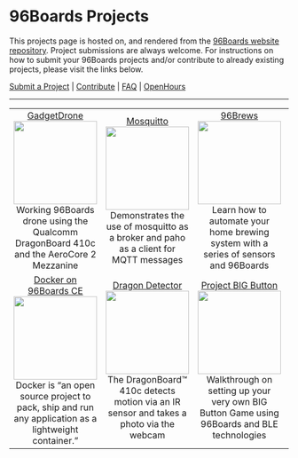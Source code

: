 # 96Boards Projects

This projects page is hosted on, and rendered from the [96Boards website repository](https://github.com/96boards/website/tree/master/96Boards.org/Projects). Project submissions are always welcome. For instructions on how to submit your 96Boards projects and/or contribute to already existing projects, please visit the links below.

[Submit a Project](SUBMIT.md) | [Contribute](CONTRIBUTE.md) | [FAQ](FAQ.md) | [OpenHours](http://www.96boards.org/openhours/)

***

<table align="center">
<tr>
    <td align="center"><a href="GadgetDrone/README.md">GadgetDrone</a><br><img src="https://github.com/96boards/website/blob/master/_96boards.org/Projects/GadgetDrone/Images/DroneKit_BOM.png?raw=true" data-canonical-src="https://github.com/96boards/website/blob/master/_96boards.org/Projects/GadgetDrone/Images/DroneKit_BOM.png?raw=true" width="150" height="150" /><br>Working 96Boards drone using the Qualcomm DragonBoard 410c and the AeroCore 2 Mezzanine </td>

<td align="center"><a href="Mosquitto/README.md">Mosquitto</a><br><img src="https://github.com/96boards/website/blob/master/_96boards.org/Projects/Mosquitto/Images/MQTT_FrontPage.png?raw=true" data-canonical-src="https://github.com/96boards/website/blob/master/_96boards.org/Projects/Mosquitto/Images/MQTT_FrontPage.png?raw=true" width="150" height="150" /><br>Demonstrates the use of mosquitto as a broker and paho as a client for MQTT messages</td>

<td align="center"><a href="96Brews/README.md">96Brews</a><br><img src="https://github.com/96boards/website/blob/master/96boards.org/Projects/96Brews/Images/96Brews_FrontPage.png?raw=true" data-canonical-src="https://github.com/96boards/website/blob/master/96boards.org/Projects/96Brews/Images/96Brews_FrontPage.png?raw=true" width="150" height="150" /><br>Learn how to automate your home brewing system with a series of sensors and 96Boards</td>

<td align="center"><a href="KVM/README.md">KVM</a><br><img src="https://github.com/96boards/website/blob/master/_96boards.org/Projects/KVM/Images/KVM_FrontPage.png?raw=true" data-canonical-src="https://github.com/96boards/website/blob/master/_96boards.org/Projects/KVM/Images/KVM_FrontPage.png?raw=true" width="150" height="150" /><br>Virtualization infrastructure that turns the Linux kernel into a hypervisor</td>

</tr>

<tr>

<td align="center"><a href="Docker96BoardsCE/README.md">Docker on 96Boards CE</a><br><img src="https://github.com/96boards/website/blob/master/_96boards.org/Projects/Docker96BoardsCE/Images/Docker_FrontPage.jpg?raw=true" data-canonical-src="https://github.com/96boards/website/blob/master/_96boards.org/Projects/Docker96BoardsCE/Images/Docker_FrontPage.jpg?raw=true" width="150" height="150" /><br>Docker is “an open source project to pack, ship and run any application as a lightweight container.” </td>

<td align="center"><a href="DragonDetector/README.md">Dragon Detector</a><img src="https://github.com/96boards/website/blob/master/_96boards.org/Projects/DragonDetector/Images/DragonDetector_FrontPage.png?raw=true" data-canonical-src="https://github.com/96boards/website/blob/master/_96boards.org/Projects/DragonDetector/Images/DragonDetector_FrontPage.png?raw=true" width="150" height="150" /><br>The DragonBoard™ 410c detects motion via an IR sensor and takes a photo via the webcam</td>

<td align="center"><a href="ProjectBIGButton/README.md">Project BIG Button</a><br><img src="https://github.com/96boards/website/blob/master/_96boards.org/Projects/ProjectBIGButton/Images/ProjectBIGButton_FrontPage.png?raw=true" data-canonical-src="https://github.com/96boards/website/blob/master/_96boards.org/Projects/ProjectBIGButton/Images/ProjectBIGButton_FrontPage.png?raw=true" width="150" height="150" /><br>Walkthrough on setting up your very own BIG Button Game using 96Boards and BLE technologies</td>

<td align="center"><a href="SUBMIT.md">Submit your project!</a><br><img src="" data-canonical-src="" width="150" height="150" /><br>Your project can be featured here! Simply click the "Submit your project!" link above</td>

</tr>
</table>

